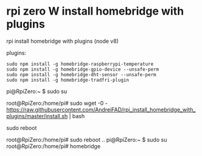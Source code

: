 # rpi zero W install homebridge with plugins
rpi install homebridge with plugins (node v8)

plugins:

    sudo npm install -g homebridge-raspberrypi-temperature
    sudo npm install -g homebridge-gpio-device --unsafe-perm
    sudo npm install -g homebridge-dht-sensor --unsafe-perm
    sudo npm install -g homebridge-tradfri-plugin



pi@RpiZero:~ $ sudo su

root@RpiZero:/home/pi# sudo wget -0 - https://raw.githubusercontent.com/AndreiFAD/rpi_install_homebridge_with_plugins/master/install.sh | bash

sudo reboot

root@RpiZero:/home/pi# sudo reboot
..
pi@RpiZero:~ $ sudo su
root@RpiZero:/home/pi# homebridge

